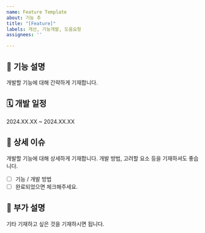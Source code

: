 ```yaml
---
name: Feature Template
about: 기능 추
title: "[Feature]"
labels: 개선, 기능개발, 도움요청
assignees: ''

---
```


## 🐣 기능 설명

개발할 기능에 대해 간략하게 기재합니다.

## 🗓️ 개발 일정

2024.XX.XX ~ 2024.XX.XX

## 🤔 상세 이슈

개발할 기능에 대해 상세하게 기재합니다. 개발 방법, 고려할 요소 등을 기재하셔도 좋습니다.
- [ ]  기능 / 개발 방법
- [ ]  완료되었으면 체크해주세요.

## 👀 부가 설명

기타 기재하고 싶은 것을 기재하시면 됩니다.
